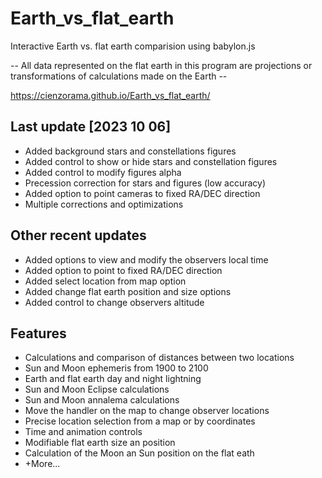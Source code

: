 # Earth_vs_flat_earth
Interactive Earth vs. flat earth comparision using babylon.js

-- All data represented on the flat earth in this program are projections or transformations of calculations made on the Earth --

https://cienzorama.github.io/Earth_vs_flat_earth/

## Last update [2023 10 06]

- Added background stars and constellations figures
- Added control to show or hide stars and constellation figures
- Added control to modify figures alpha
- Precession correction for stars and figures (low accuracy)
- Added option to point cameras to fixed RA/DEC direction
- Multiple corrections and optimizations

## Other recent updates

- Added options to view and modify the observers local time
- Added option to point to fixed RA/DEC direction
- Added select location from map option
- Added change flat earth position and size options
- Added control to change observers altitude

## Features

- Calculations and comparison of distances between two locations
- Sun and Moon ephemeris from 1900 to 2100
- Earth and flat earth day and night lightning
- Sun and Moon Eclipse calculations
- Sun and Moon annalema calculations
- Move the handler on the map to change observer locations
- Precise location selection from a map or by coordinates
- Time and animation controls
- Modifiable flat earth size an position
- Calculation of the Moon an Sun position on the flat eath
- +More...


